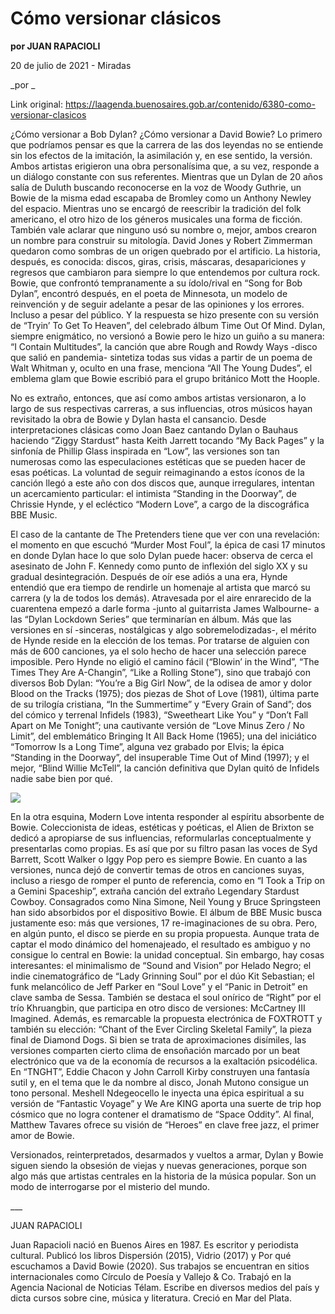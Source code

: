 # Cómo versionar clásicos

**por JUAN RAPACIOLI**

20 de julio de 2021 - Miradas

_por _

Link original: https://laagenda.buenosaires.gob.ar/contenido/6380-como-versionar-clasicos



¿Cómo versionar a Bob Dylan? ¿Cómo versionar a David Bowie? Lo primero que podríamos pensar es que la carrera de las dos leyendas no se entiende sin los efectos de la imitación, la asimilación y, en ese sentido, la versión. Ambos artistas erigieron una obra personalísima que, a su vez, responde a un diálogo constante con sus referentes. Mientras que un Dylan de 20 años salía de Duluth buscando reconocerse en la voz de Woody Guthrie, un Bowie de la misma edad escapaba de Bromley como un Anthony Newley del espacio. Mientras uno se encargó de reescribir la tradición del folk americano, el otro hizo de los géneros musicales una forma de ficción. También vale aclarar que ninguno usó su nombre o, mejor, ambos crearon un nombre para construir su mitología. David Jones y Robert Zimmerman quedaron como sombras de un origen quebrado por el artificio. La historia, después, es conocida: discos, giras, crisis, máscaras, desapariciones y regresos que cambiaron para siempre lo que entendemos por cultura rock. Bowie, que confrontó tempranamente a su ídolo/rival en “Song for Bob Dylan”, encontró después, en el poeta de Minnesota, un modelo de reinvención y de seguir adelante a pesar de las opiniones y los errores. Incluso a pesar del público. Y la respuesta se hizo presente con su versión de “Tryin’ To Get To Heaven”, del celebrado álbum Time Out Of Mind. Dylan, siempre enigmático, no versionó a Bowie pero le hizo un guiño a su manera: “I Contain Multitudes”, la canción que abre Rough and Rowdy Ways -disco que salió en pandemia- sintetiza todas sus vidas a partir de un poema de Walt Whitman y, oculto en una frase, menciona “All The Young Dudes”, el emblema glam que Bowie escribió para el grupo británico Mott the Hoople.




No es extraño, entonces, que así como ambos artistas versionaron, a lo largo de sus respectivas carreras, a sus influencias, otros músicos hayan revisitado la obra de Bowie y Dylan hasta el cansancio. Desde interpretaciones clásicas como Joan Baez cantando Dylan o Bauhaus haciendo “Ziggy Stardust” hasta Keith Jarrett tocando “My Back Pages” y la sinfonía de Phillip Glass inspirada en “Low”, las versiones son tan numerosas como las especulaciones estéticas que se pueden hacer de esas poéticas. La voluntad de seguir reimaginando a estos íconos de la canción llegó a este año con dos discos que, aunque irregulares, intentan un acercamiento particular: el intimista “Standing in the Doorway”, de Chrissie Hynde, y el ecléctico “Modern Love”, a cargo de la discográfica BBE Music.




El caso de la cantante de The Pretenders tiene que ver con una revelación: el momento en que escuchó “Murder Most Foul”, la épica de casi 17 minutos en donde Dylan hace lo que solo Dylan puede hacer: observa de cerca el asesinato de John F. Kennedy como punto de inflexión del siglo XX y su gradual desintegración. Después de oír ese adiós a una era, Hynde entendió que era tiempo de rendirle un homenaje al artista que marcó su carrera (y la de todos los demás). Atravesada por el aire enrarecido de la cuarentena empezó a darle forma -junto al guitarrista James Walbourne- a las “Dylan Lockdown Series” que terminarían en álbum. Más que las versiones en sí -sinceras, nostálgicas y algo sobremelodizadas-, el mérito de Hynde reside en la elección de los temas. Por tratarse de alguien con más de 600 canciones, ya el solo hecho de hacer una selección parece imposible. Pero Hynde no eligió el camino fácil (“Blowin’ in the Wind”, “The Times They Are A-Changin”, “Like a Rolling Stone”), sino que trabajó con diversos Bob Dylan: “You’re a Big Girl Now”, de la odisea de amor y dolor Blood on the Tracks (1975); dos piezas de Shot of Love (1981), última parte de su trilogía cristiana, “In the Summertime” y “Every Grain of Sand”; dos del cómico y terrenal Infidels (1983), “Sweetheart Like You” y “Don’t Fall Apart on Me Tonight”; una cautivante versión de “Love Minus Zero / No Limit”, del emblemático Bringing It All Back Home (1965); una del iniciático “Tomorrow Is a Long Time”, alguna vez grabado por Elvis; la épica “Standing in the Doorway”, del insuperable Time Out of Mind (1997); y el mejor, “Blind Willie McTell”, la canción definitiva que Dylan quitó de Infidels nadie sabe bien por qué.




[![](https://img.youtube.com/vi/34fdftUrvWo/0.jpg)](https://www.youtube.com/watch?v=34fdftUrvWo)




En la otra esquina, Modern Love intenta responder al espíritu absorbente de Bowie. Coleccionista de ideas, estéticas y poéticas, el Alien de Brixton se dedicó a apropiarse de sus influencias, reformularlas conceptualmente y presentarlas como propias. Es así que por su filtro pasan las voces de Syd Barrett, Scott Walker o Iggy Pop pero es siempre Bowie. En cuanto a las versiones, nunca dejó de convertir temas de otros en canciones suyas, incluso a riesgo de romper el punto de referencia, como en “I Took a Trip on a Gemini Spaceship”, extraña canción del extraño Legendary Stardust Cowboy. Consagrados como Nina Simone, Neil Young y Bruce Springsteen han sido absorbidos por el dispositivo Bowie. El álbum de BBE Music busca justamente eso: más que versiones, 17 re-imaginaciones de su obra. Pero, en algún punto, el disco se pierde en su propia propuesta. Aunque trata de captar el modo dinámico del homenajeado, el resultado es ambiguo y no consigue lo central en Bowie: la unidad conceptual. Sin embargo, hay cosas interesantes: el minimalismo de “Sound and Vision” por Helado Negro; el indie cinematográfico de “Lady Grinning Soul” por el dúo Kit Sebastian; el funk melancólico de Jeff Parker en “Soul Love” y el “Panic in Detroit” en clave samba de Sessa. También se destaca el soul onírico de “Right” por el trío Khruangbin, que participa en otro disco de versiones: McCartney III Imagined. Además, es remarcable la propuesta electrónica de FOXTROTT y también su elección: “Chant of the Ever Circling Skeletal Family”, la pieza final de Diamond Dogs. Si bien se trata de aproximaciones disímiles, las versiones comparten cierto clima de ensoñación marcado por un beat electrónico que va de la economía de recursos a la exaltación psicodélica. En “TNGHT”, Eddie Chacon y John Carroll Kirby construyen una fantasía sutil y, en el tema que le da nombre al disco, Jonah Mutono consigue un tono personal. Meshell Ndegeocello le inyecta una épica espiritual a su versión de “Fantastic Voyage” y We Are KING aporta una suerte de trip hop cósmico que no logra contener el dramatismo de “Space Oddity”. Al final, Matthew Tavares ofrece su visión de “Heroes” en clave free jazz, el primer amor de Bowie.




Versionados, reinterpretados, desarmados y vueltos a armar, Dylan y Bowie siguen siendo la obsesión de viejas y nuevas generaciones, porque son algo más que artistas centrales en la historia de la música popular. Son un modo de interrogarse por el misterio del mundo.




\_\_\_




JUAN RAPACIOLI




Juan Rapacioli nació en Buenos Aires en 1987. Es escritor y periodista cultural. Publicó los libros Dispersión (2015), Vidrio (2017) y Por qué escuchamos a David Bowie (2020). Sus trabajos se encuentran en sitios internacionales como Círculo de Poesía y Vallejo & Co. Trabajó en la Agencia Nacional de Noticias Télam. Escribe en diversos medios del país y dicta cursos sobre cine, música y literatura. Creció en Mar del Plata.



